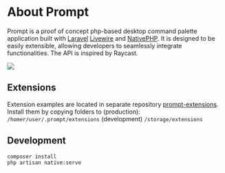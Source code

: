 <!-- TODO: set extensions app for prod -->

# About Prompt

Prompt is a proof of concept php-based desktop command palette application built with [Laravel](https://laravel.com/) [Livewire](https://livewire.laravel.com/) and [NativePHP](https://nativephp.com/). It is designed to be easily extensible, allowing developers to seamlessly integrate functionalities. The API is inspired by Raycast.

![](docs/presentation.gif)

## Extensions

Extension examples are located in separate repository [prompt-extensions](https://github.com/MartinPL/prompt-extensions).
Install them by copying folders to
(production): `/homer/user/.prompt/extensions`
(development) `/storage/extensions`

## Development

```
composer install
php artisan native:serve
```
